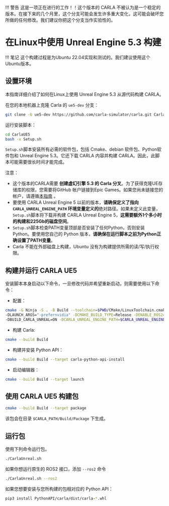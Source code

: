 !!! 警告
    这是一项正在进行的工作！！这个版本的 CARLA 不被认为是一个稳定的版本。在接下来的几个月里，这个分支可能会发生许多重大变化，这可能会破坏您所做的任何修改。我们建议你把这个分支当作实验性的。

# 在Linux中使用 Unreal Engine 5.3 构建

!!! 笔记
    这个构建过程是为Ubuntu 22.04实现和测试的。我们建议使用这个Ubuntu版本。

## 设置环境

本指南详细介绍了如何在Linux上使用 Unreal Engine 5.3 从源代码构建 CARLA。

在您的本地机器上克隆 Carla 的 `ue5-dev` 分支：

```sh
git clone -b ue5-dev https://github.com/carla-simulator/carla.git CarlaUE5
```

运行安装脚本：

```sh
cd CarlaUE5
bash -x Setup.sh
```

`Setup.sh`脚本安装所有必需的软件包，包括 Cmake、debian 软件包、Python软件包和 Unreal Engine 5.3。它还下载 CARLA 内容并构建 CARLA。因此，此脚本可能需要很长时间才能完成。

注意：
* 这个版本的CARLA需要 **创建虚幻引擎 5.3 的 Carla 分叉**。为了获得克隆UE存储库的权限，您需要将GitHub 帐户链接到Epic Games。如果您尚未链接您的帐户，请遵循[本指南]((https://www.unrealengine.com/en-US/ue4-on-github)) 。 
* 要使用 CARLA Unreal Engine 5 以前的版本，**请确保定义了指向 `CARLA_UNREAL_ENGINE_PATH` 环境变量定义的**绝对路径。如果未定义此变量，`Setup.sh`脚本将下载并构建 CARLA Unreal Engine 5，**这需要额外1个多小时的构建和225Gb的磁盘空间**。
* `Setup.sh`脚本检查PATH变量顶部是否安装了任何Python，否则安装 Python。要使用您自己的 Python 版本，**请确保在运行脚本之前为Python正确设置了PATH变量**。
* Carla 不能在外部磁盘上构建，Ubuntu 没有为构建提供所需的读/写/执行权限。


## 构建并运行 CARLA UE5

安装脚本本身启动以下命令，一旦修改代码并希望重新启动，则需要使用以下命令：

* 配置：

```sh
cmake -G Ninja -S . -B Build --toolchain=$PWD/CMake/LinuxToolchain.cmake \
-DLAUNCH_ARGS="-prefernvidia" -DCMAKE_BUILD_TYPE=Release -DENABLE_ROS2=ON \
-DBUILD_CARLA_UNREAL=ON -DCARLA_UNREAL_ENGINE_PATH=$CARLA_UNREAL_ENGINE_PATH
```

* 构建 Carla:

```sh
cmake --build Build
```

* 构建并安装 Python API：

```sh
cmake --build Build --target carla-python-api-install
```

* 启动编辑器：

```sh
cmake --build Build --target launch
```

## 使用 CARLA UE5 构建包

```sh
cmake --build Build --target package
```

该包会在目录 `$CARLA_PATH/Build/Package` 下生成。

## 运行包

使用下列命令运行包。

```sh
./CarlaUnreal.sh
```

如果你想运行原生的 ROS2 接口，添加 `--ros2` 命令

```sh
./CarlaUnreal.sh --ros2
```

如果您想要安装与您所构建的包相对应的 Python API：

```sh
pip3 install PythonAPI/carla/dist/carla-*.whl
```